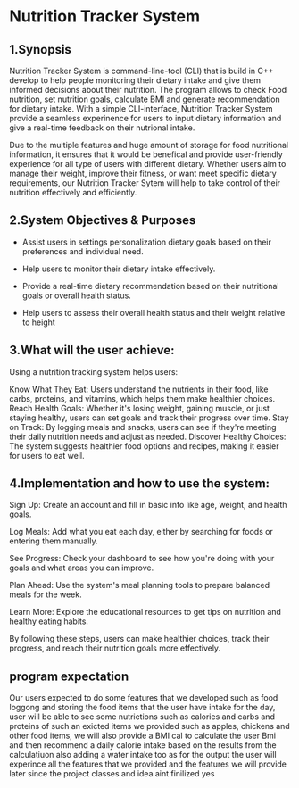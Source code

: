 # **Nutrition Tracker System**

## 1.Synopsis

Nutrition Tracker System is command-line-tool (CLI) that is build in C++ develop to help people monitoring their dietary intake and give them informed decisions about their nutrition. The program allows to check Food nutrition, set nutrition goals, calculate BMI and generate recommendation for dietary intake. With a simple CLI-interface, Nutrition Tracker System provide a seamless experinence for users to input dietary information and give a real-time feedback on their nutrional intake. 

Due to the multiple features and huge amount of storage for food nutritional information, it ensures that it would be benefical and provide user-friendly experience for all type of users with different dietary. Whether users aim to manage their weight, improve their fitness, or want meet specific dietary requirements, our Nutrition Tracker Sytem will help to take control of their nutrition effectively and efficiently.

## 2.System Objectives & Purposes


* Assist users in settings personalization dietary goals based on their preferences and individual need.

* Help users to monitor their dietary intake effectively.

* Provide a real-time dietary recommendation based on their nutritional goals or overall health status.

* Help users to assess their overall health status and their weight relative to height


## 3.What will the user achieve:

Using a nutrition tracking system helps users:

Know What They Eat: Users understand the nutrients in their food, like carbs, proteins, and vitamins, which helps them make healthier choices.
Reach Health Goals: Whether it's losing weight, gaining muscle, or just staying healthy, users can set goals and track their progress over time.
Stay on Track: By logging meals and snacks, users can see if they're meeting their daily nutrition needs and adjust as needed.
Discover Healthy Choices: The system suggests healthier food options and recipes, making it easier for users to eat well.

## 4.Implementation and how to use the system:

Sign Up: Create an account and fill in basic info like age, weight, and health goals.

Log Meals: Add what you eat each day, either by searching for foods or entering them manually.

See Progress: Check your dashboard to see how you're doing with your goals and what areas you can improve.

Plan Ahead: Use the system's meal planning tools to prepare balanced meals for the week.

Learn More: Explore the educational resources to get tips on nutrition and healthy eating habits.

By following these steps, users can make healthier choices, track their progress, and reach their nutrition goals more effectively.

## program expectation 

Our users expected to do some features that we developed such as food loggong and storing the food items that the user have intake for the day, user will be able to see some nutrietions such as calories and carbs and proteins of such an exicted items we provided such as apples, chickens and other food items, we will also provide a BMI cal to calculate the user Bmi and then recommend a daily calorie intake based on the results from the calculatiuon  also adding a water intake too as for the output the user will experince all the features that we provided and the features we will provide later since the project classes and idea aint finilized yes 

 
